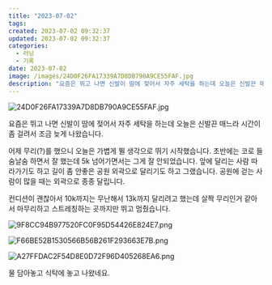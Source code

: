 ```yaml
---
title: "2023-07-02"
tags:
created: 2023-07-02 09:32:37
updated: 2023-07-02 09:32:37
categories:
  - 러닝
  - 기록
date: 2023-07-02
image: /images/24D0F26FA17339A7D8DB790A9CE55FAF.jpg
description: "요즘은 뛰고 나면 신발이 땀에 젖어서 자주 세탁을 하는데 오늘은 신발끈 매느라 시간이 좀 걸려서 조금 늦게 나왔습니다. 어제 무리(?)를 했으니 오늘은 가볍게 뛸 생각으로 뛰기 시작했습니다. 초반에는 코로 들숨날숨 하면서 잘 했는데 5k 넘어가면서는 그게 잘 안되었습니다. 앞에 달리는 "
---
```


![24D0F26FA17339A7D8DB790A9CE55FAF.jpg](/images/24D0F26FA17339A7D8DB790A9CE55FAF.jpg)
 
 

요즘은 뛰고 나면 신발이 땀에 젖어서 자주 세탁을 하는데 오늘은 신발끈 매느라 시간이 좀 걸려서 조금 늦게 나왔습니다.

어제 무리(?)를 했으니 오늘은 가볍게 뛸 생각으로 뛰기 시작했습니다. 초반에는 코로 들숨날숨 하면서 잘 했는데 5k 넘어가면서는 그게 잘 안되었습니다. 앞에 달리는 사람 따라가기도 하고 길이 좀 안좋은 공원 외곽으로 달리기도 하고 그랬습니다. 공원에 걷는 사람이 많을 때는 외곽으로 종종 달립니다.

컨디션이 괜찮아서 10k까지는 무난해서 13k까지 달리려고 했는데 살짝 무리인거 같아서 마무리하고 스트레칭하는 곳까지만 뛰고 멈췄습니다.

 
 ![9F8CC94B977520FC0F95D54426E824E7.png](/images/9F8CC94B977520FC0F95D54426E824E7.png)
 
 

 
 ![F66BE52B1530566B56B261F293663E7B.png](/images/F66BE52B1530566B56B261F293663E7B.png)
 
 

 
 ![A27FFDAC2F54D8E0D72F96D405268EA6.png](/images/A27FFDAC2F54D8E0D72F96D405268EA6.png)
 
 

물 담아놓고 식탁에 놓고 나왔네요.
